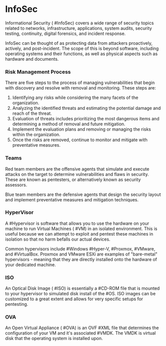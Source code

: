 # InfoSec

Informational Security ( #InfoSec) covers a wide range of security topics related to networks, infrastructure, applications, system audits, security testing, continuity, digital forensics, and incident response.

InfoSec can be thought of as protecting data from attackers proactively, actively, and post-incident. The scope of this is beyond software, including operating systems and their functions, as well as physical aspects such as hardware and documents.

### Risk Management Process

There are five steps to the process of managing vulnerabilities that begin with discovery and resolve with removal and monitoring. These steps are:
1. Identifying any risks while considering the many facets of the organization. 
2. Analyzing the identified threats and estimating the potential damage and reach of the threat.
3. Evaluation of threats includes prioritizing the most dangerous items and determining a method of removal and future mitigation.
4. Implement the evaluation plans and removing or managing the risks within the organization. 
5. Once the risks are removed, continue to monitor and mitigate with preventative measures. 

### Teams

Red team members are the offensive agents that simulate and execute attacks on the target to determine vulnerabilities and flaws in security. These are known as pentesters, or alternatively known as security assessors. 

Blue team members are the defensive agents that design the security layout and implement preventative measures and mitigation techniques.

### HyperVisor

A #Hypervisor is software that allows you to use the hardware on your machine to run Virtual Machines ( #VM) in an isolated environment. This is useful because we can attempt to exploit and pentest these machines in isolation so that no harm befalls our actual devices.

Common hypervisors include #Windows #Hyper-V, #Proxmox, #VMware, and #VirtualBox. Proxmox and VMware ESXi are examples of "bare-metal" hypervisors - meaning that they are directly installed onto the hardware of your dedicated machine.

### ISO

An Optical Disk Image ( #ISO) is essentially a #CD-ROM file that is mounted to your hypervisor to simulated disk install of the #OS. ISO images can be customized to a great extent and allows for very specific setups for pentesting.

### OVA

An Open Virtual Appliance ( #OVA) is an OVF #XML file that determines the configuration of your VM and it's associated #VMDK. The VMDK is virtual disk that the operating system is installed upon. 